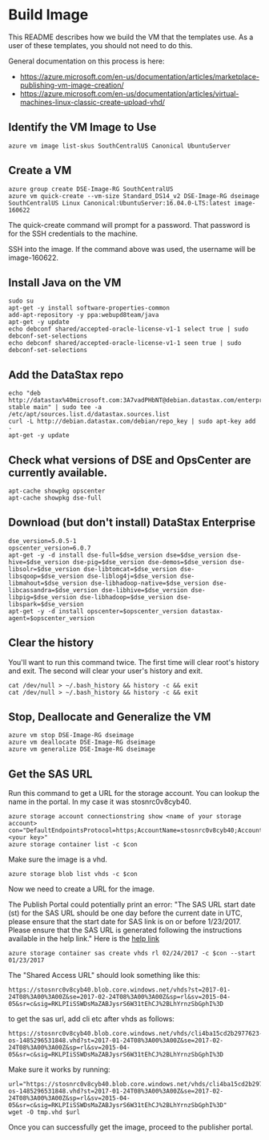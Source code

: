 # Build Image

This README describes how we build the VM that the templates use.  As a user of these templates, you should not need to do this.

General documentation on this process is here:
* https://azure.microsoft.com/en-us/documentation/articles/marketplace-publishing-vm-image-creation/
* https://azure.microsoft.com/en-us/documentation/articles/virtual-machines-linux-classic-create-upload-vhd/

## Identify the VM Image to Use

    azure vm image list-skus SouthCentralUS Canonical UbuntuServer

## Create a VM

    azure group create DSE-Image-RG SouthCentralUS
    azure vm quick-create --vm-size Standard_DS14_v2 DSE-Image-RG dseimage SouthCentralUS Linux Canonical:UbuntuServer:16.04.0-LTS:latest image-160622

The quick-create command will prompt for a password.  That password is for the SSH credentials to the machine.

SSH into the image.  If the command above was used, the username will be image-160622.

## Install Java on the VM

    sudo su
    apt-get -y install software-properties-common
    add-apt-repository -y ppa:webupd8team/java
    apt-get -y update
    echo debconf shared/accepted-oracle-license-v1-1 select true | sudo debconf-set-selections
    echo debconf shared/accepted-oracle-license-v1-1 seen true | sudo debconf-set-selections

## Add the DataStax repo

    echo "deb http://datastax%40microsoft.com:3A7vadPHbNT@debian.datastax.com/enterprise stable main" | sudo tee -a /etc/apt/sources.list.d/datastax.sources.list
    curl -L http://debian.datastax.com/debian/repo_key | sudo apt-key add -
    apt-get -y update

## Check what versions of DSE and OpsCenter are currently available.

    apt-cache showpkg opscenter
    apt-cache showpkg dse-full

## Download (but don't install) DataStax Enterprise

    dse_version=5.0.5-1
    opscenter_version=6.0.7
    apt-get -y -d install dse-full=$dse_version dse=$dse_version dse-hive=$dse_version dse-pig=$dse_version dse-demos=$dse_version dse-libsolr=$dse_version dse-libtomcat=$dse_version dse-libsqoop=$dse_version dse-liblog4j=$dse_version dse-libmahout=$dse_version dse-libhadoop-native=$dse_version dse-libcassandra=$dse_version dse-libhive=$dse_version dse-libpig=$dse_version dse-libhadoop=$dse_version dse-libspark=$dse_version
    apt-get -y -d install opscenter=$opscenter_version datastax-agent=$opscenter_version

## Clear the history

You'll want to run this command twice.  The first time will clear root's history and exit.  The second will clear your user's history and exit.

    cat /dev/null > ~/.bash_history && history -c && exit
    cat /dev/null > ~/.bash_history && history -c && exit

## Stop, Deallocate and Generalize the VM

    azure vm stop DSE-Image-RG dseimage
    azure vm deallocate DSE-Image-RG dseimage
    azure vm generalize DSE-Image-RG dseimage

## Get the SAS URL

Run this command to get a URL for the storage account.  You can lookup the name in the portal.  In my case it was stosnrc0v8cyb40.

    azure storage account connectionstring show <name of your storage account>
    con="DefaultEndpointsProtocol=https;AccountName=stosnrc0v8cyb40;AccountKey=<your key>"
    azure storage container list -c $con

Make sure the image is a vhd.

    azure storage blob list vhds -c $con

Now we need to create a URL for the image.  

The Publish Portal could potentially print an error: "The SAS URL start date (st) for the SAS URL should be one day before the current date in UTC, please ensure that the start date for SAS link is on or before 1/23/2017. Please ensure that the SAS URL is generated following the instructions available in the help link."  Here is the [help link](https://docs.microsoft.com/en-us/azure/marketplace-publishing/marketplace-publishing-vm-image-creation)

    azure storage container sas create vhds rl 02/24/2017 -c $con --start 01/23/2017

The "Shared Access URL" should look something like this:

    https://stosnrc0v8cyb40.blob.core.windows.net/vhds?st=2017-01-24T08%3A00%3A00Z&se=2017-02-24T08%3A00%3A00Z&sp=rl&sv=2015-04-05&sr=c&sig=RKLPIiSSWDsMaZABJysrS6W31tEhCJ%2BLhYrnzSbGphI%3D

to get the sas url, add cli etc after vhds as follows:

    https://stosnrc0v8cyb40.blob.core.windows.net/vhds/cli4ba15cd2b2977623-os-1485296531848.vhd?st=2017-01-24T08%3A00%3A00Z&se=2017-02-24T08%3A00%3A00Z&sp=rl&sv=2015-04-05&sr=c&sig=RKLPIiSSWDsMaZABJysrS6W31tEhCJ%2BLhYrnzSbGphI%3D

Make sure it works by running:

    url="https://stosnrc0v8cyb40.blob.core.windows.net/vhds/cli4ba15cd2b2977623-os-1485296531848.vhd?st=2017-01-24T08%3A00%3A00Z&se=2017-02-24T08%3A00%3A00Z&sp=rl&sv=2015-04-05&sr=c&sig=RKLPIiSSWDsMaZABJysrS6W31tEhCJ%2BLhYrnzSbGphI%3D"
    wget -O tmp.vhd $url

Once you can successfully get the image, proceed to the publisher portal.
